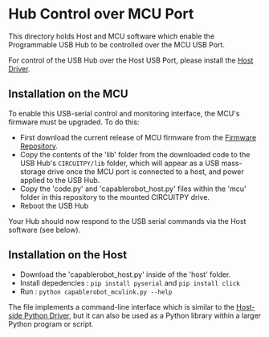 # Hub Control over MCU Port

This directory holds Host and MCU software which enable the Programmable USB Hub to be controlled over the MCU USB Port.

For control of the USB Hub over the Host USB Port, please install the [Host Driver](https://github.com/CapableRobot/CapableRobot_USBHub_Driver).

## Installation on the MCU

To enable this USB-serial control and monitoring interface, the MCU's firmware must be upgraded.  To do this:

- First download the current release of MCU firmware from the [Firmware Repository](https://github.com/CapableRobot/CapableRobot_USBHub_Firmware).
- Copy the contents of the 'lib' folder from the downloaded code to the USB Hub's `CIRCUITPY/lib` folder, which will appear as a USB mass-storage drive once the MCU port is connected to a host, and power applied to the USB Hub.
- Copy the 'code.py' and 'capablerobot_host.py' files within the 'mcu' folder in this repository to the mounted CIRCUITPY drive.
- Reboot the USB Hub

Your Hub should now respond to the USB serial commands via the Host software (see below).

## Installation on the Host

- Download the 'capablerobot_host.py' inside of the 'host' folder.
- Install depedencies : `pip install pyserial` and `pip install click`
- Run : `python capablerobot_mculink.py --help`

The file implements a command-line interface which is similar to the [Host-side Python Driver](https://github.com/CapableRobot/CapableRobot_USBHub_Driver), but it can also be used as a Python library within a larger Python program or script.
